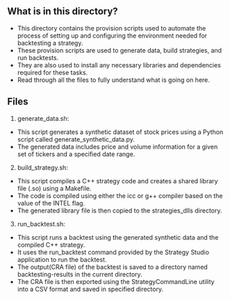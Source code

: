 ## What is in this directory?
- This directory contains the provision scripts used to automate the process of setting up and configuring the environment needed for backtesting a strategy.
- These provision scripts are used to generate data, build strategies, and run backtests. 
- They are also used to install any necessary libraries and dependencies required for these tasks.
- Read through all the files to fully understand what is going on here.

## Files
1. generate_data.sh:
- This script generates a synthetic dataset of stock prices using a Python script called generate_synthetic_data.py.
- The generated data includes price and volume information for a given set of tickers and a specified date range.
2. build_strategy.sh:
- This script compiles a C++ strategy code and creates a shared library file (.so) using a Makefile.
- The code is compiled using either the icc or g++ compiler based on the value of the INTEL flag.
- The generated library file is then copied to the strategies_dlls directory.
3. run_backtest.sh:
- This script runs a backtest using the generated synthetic data and the compiled C++ strategy.
- It uses the run_backtest command provided by the Strategy Studio application to run the backtest.
- The output(CRA file) of the backtest is saved to a directory named backtesting-results in the current directory.
- The CRA file is then exported using the StrategyCommandLine utility into a CSV format and saved in specified directory.